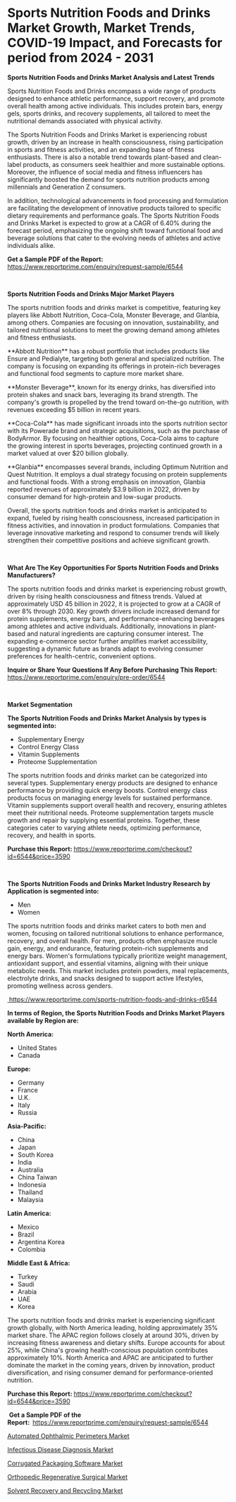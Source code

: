 <p><h1>Sports Nutrition Foods and Drinks Market Growth, Market Trends, COVID-19 Impact, and Forecasts for period from 2024 - 2031</h1></p><p><strong>Sports Nutrition Foods and Drinks Market Analysis and Latest Trends</strong></p>
<p><p>Sports Nutrition Foods and Drinks encompass a wide range of products designed to enhance athletic performance, support recovery, and promote overall health among active individuals. This includes protein bars, energy gels, sports drinks, and recovery supplements, all tailored to meet the nutritional demands associated with physical activity.</p><p>The Sports Nutrition Foods and Drinks Market is experiencing robust growth, driven by an increase in health consciousness, rising participation in sports and fitness activities, and an expanding base of fitness enthusiasts. There is also a notable trend towards plant-based and clean-label products, as consumers seek healthier and more sustainable options. Moreover, the influence of social media and fitness influencers has significantly boosted the demand for sports nutrition products among millennials and Generation Z consumers.</p><p>In addition, technological advancements in food processing and formulation are facilitating the development of innovative products tailored to specific dietary requirements and performance goals. The Sports Nutrition Foods and Drinks Market is expected to grow at a CAGR of 6.40% during the forecast period, emphasizing the ongoing shift toward functional food and beverage solutions that cater to the evolving needs of athletes and active individuals alike.</p></p>
<p><strong>Get a Sample PDF of the Report:&nbsp;</strong> <a href="https://www.reportprime.com/enquiry/request-sample/6544">https://www.reportprime.com/enquiry/request-sample/6544</a></p>
<p>&nbsp;</p>
<p><strong>Sports Nutrition Foods and Drinks Major Market Players</strong></p>
<p><p>The sports nutrition foods and drinks market is competitive, featuring key players like Abbott Nutrition, Coca-Cola, Monster Beverage, and Glanbia, among others. Companies are focusing on innovation, sustainability, and tailored nutritional solutions to meet the growing demand among athletes and fitness enthusiasts.</p><p>**Abbott Nutrition** has a robust portfolio that includes products like Ensure and Pedialyte, targeting both general and specialized nutrition. The company is focusing on expanding its offerings in protein-rich beverages and functional food segments to capture more market share.</p><p>**Monster Beverage**, known for its energy drinks, has diversified into protein shakes and snack bars, leveraging its brand strength. The company's growth is propelled by the trend toward on-the-go nutrition, with revenues exceeding $5 billion in recent years. </p><p>**Coca-Cola** has made significant inroads into the sports nutrition sector with its Powerade brand and strategic acquisitions, such as the purchase of BodyArmor. By focusing on healthier options, Coca-Cola aims to capture the growing interest in sports beverages, projecting continued growth in a market valued at over $20 billion globally.</p><p>**Glanbia** encompasses several brands, including Optimum Nutrition and Quest Nutrition. It employs a dual strategy focusing on protein supplements and functional foods. With a strong emphasis on innovation, Glanbia reported revenues of approximately $3.9 billion in 2022, driven by consumer demand for high-protein and low-sugar products.</p><p>Overall, the sports nutrition foods and drinks market is anticipated to expand, fueled by rising health consciousness, increased participation in fitness activities, and innovation in product formulations. Companies that leverage innovative marketing and respond to consumer trends will likely strengthen their competitive positions and achieve significant growth.</p></p>
<p>&nbsp;</p>
<p><strong>What Are The Key Opportunities For Sports Nutrition Foods and Drinks Manufacturers?</strong></p>
<p><p>The sports nutrition foods and drinks market is experiencing robust growth, driven by rising health consciousness and fitness trends. Valued at approximately USD 45 billion in 2022, it is projected to grow at a CAGR of over 8% through 2030. Key growth drivers include increased demand for protein supplements, energy bars, and performance-enhancing beverages among athletes and active individuals. Additionally, innovations in plant-based and natural ingredients are capturing consumer interest. The expanding e-commerce sector further amplifies market accessibility, suggesting a dynamic future as brands adapt to evolving consumer preferences for health-centric, convenient options.</p></p>
<p><strong>Inquire or Share Your Questions If Any Before Purchasing This Report:</strong> <a href="https://www.reportprime.com/enquiry/pre-order/6544">https://www.reportprime.com/enquiry/pre-order/6544</a></p>
<p>&nbsp;</p>
<p><strong>Market Segmentation</strong></p>
<p><strong>The Sports Nutrition Foods and Drinks Market Analysis by types is segmented into:</strong></p>
<p><ul><li>Supplementary Energy</li><li>Control Energy Class</li><li>Vitamin Supplements</li><li>Proteome Supplementation</li></ul></p>
<p><p>The sports nutrition foods and drinks market can be categorized into several types. Supplementary energy products are designed to enhance performance by providing quick energy boosts. Control energy class products focus on managing energy levels for sustained performance. Vitamin supplements support overall health and recovery, ensuring athletes meet their nutritional needs. Proteome supplementation targets muscle growth and repair by supplying essential proteins. Together, these categories cater to varying athlete needs, optimizing performance, recovery, and health in sports.</p></p>
<p><strong>Purchase this Report:&nbsp;</strong><a href="https://www.reportprime.com/checkout?id=6544&price=3590">https://www.reportprime.com/checkout?id=6544&price=3590</a></p>
<p>&nbsp;</p>
<p><strong>The Sports Nutrition Foods and Drinks Market Industry Research by Application is segmented into:</strong></p>
<p><ul><li>Men</li><li>Women</li></ul></p>
<p><p>The sports nutrition foods and drinks market caters to both men and women, focusing on tailored nutritional solutions to enhance performance, recovery, and overall health. For men, products often emphasize muscle gain, energy, and endurance, featuring protein-rich supplements and energy bars. Women's formulations typically prioritize weight management, antioxidant support, and essential vitamins, aligning with their unique metabolic needs. This market includes protein powders, meal replacements, electrolyte drinks, and snacks designed to support active lifestyles, promoting wellness across genders.</p></p>
<p><a href="https://www.reportprime.com/sports-nutrition-foods-and-drinks-r6544">&nbsp;https://www.reportprime.com/sports-nutrition-foods-and-drinks-r6544</a></p>
<p><strong>In terms of Region, the Sports Nutrition Foods and Drinks Market Players available by Region are:</strong></p>
<p>
    <p> <strong> North America: </strong>
        <ul>
            <li>United States</li>
            <li>Canada</li>
        </ul>
        </p> 
    <p> <strong> Europe: </strong>
        <ul>
            <li>Germany</li>
            <li>France</li>
            <li>U.K.</li>
            <li>Italy</li>
            <li>Russia</li>
        </ul>
        </p> 
    <p> <strong> Asia-Pacific: </strong>
        <ul>
            <li>China</li>
            <li>Japan</li>
            <li>South Korea</li>
            <li>India</li>
            <li>Australia</li>
            <li>China Taiwan</li>
            <li>Indonesia</li>
            <li>Thailand</li>
            <li>Malaysia</li>
        </ul>
        </p> 
    <p> <strong> Latin America: </strong>
        <ul>
            <li>Mexico</li>
            <li>Brazil</li>
            <li>Argentina Korea</li>
            <li>Colombia</li>
        </ul>
        </p> 
    <p> <strong> Middle East & Africa: </strong>
        <ul>
            <li>Turkey</li>
            <li>Saudi</li>
            <li>Arabia</li>
            <li>UAE</li>
            <li>Korea</li>
        </ul>
    </p>
    </p>
<p><p>The sports nutrition foods and drinks market is experiencing significant growth globally, with North America leading, holding approximately 35% market share. The APAC region follows closely at around 30%, driven by increasing fitness awareness and dietary shifts. Europe accounts for about 25%, while China's growing health-conscious population contributes approximately 10%. North America and APAC are anticipated to further dominate the market in the coming years, driven by innovation, product diversification, and rising consumer demand for performance-oriented nutrition.</p></p>
<p><strong>Purchase this Report: </strong><a href="https://www.reportprime.com/checkout?id=6544&price=3590">https://www.reportprime.com/checkout?id=6544&price=3590</a></p>
<p>&nbsp;<strong>Get a Sample PDF of the Report:&nbsp;&nbsp;</strong><a href="https://www.reportprime.com/enquiry/request-sample/6544">https://www.reportprime.com/enquiry/request-sample/6544</a></p>
<p><strong></strong></p>
<p><p><a href="https://issuu.com/reportprime-2/docs/automated-ophthalmic-perimeters-mar_de46e39b220569">Automated Ophthalmic Perimeters Market</a></p><p><a href="https://medium.com/@maria.hardacre7345/unlocking-growth-potential-market-strategic-analysis-of-infectious-disease-diagnosis-market-b48c5ea2475a">Infectious Disease Diagnosis Market</a></p><p><a href="https://www.linkedin.com/pulse/what-driving-global-corrugated-packaging-software-market-mrape?trackingId=qurIDjbbSAapmzLSnluVbQ%3D%3D">Corrugated Packaging Software Market</a></p><p><a href="https://issuu.com/reportprime-2/docs/orthopedic-regenerative-surgical-ma_541fa6348883bf">Orthopedic Regenerative Surgical Market</a></p><p><a href="https://www.linkedin.com/pulse/global-solvent-recovery-recycling-market-size-trends-analysis-vgjxe?trackingId=ZvHi%2FRRXSXaPeowMuZijYg%3D%3D">Solvent Recovery and Recycling Market</a></p></p>